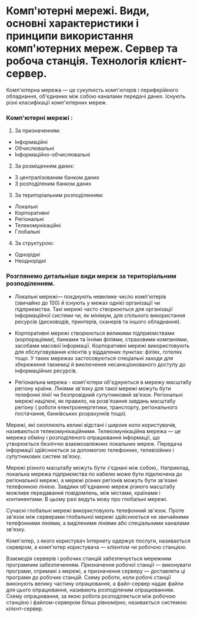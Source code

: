 # Комп'ютерні мережі. Види, основні характеристики і принципи використання комп'ютерних мереж. Сервер та робоча станція. Технологія клієнт-сервер.
Комп'ютерна мережа — це сукупність комп'ютерів і периферійного обладнання, об'єднаних між собою каналами передачі даних.
Існують різні класифікації комп'ютерних мереж. 

### Комп'ютерні мережі :

1. За призначенням:
- Інформаційні
- Обчислювальні
- Інформаційно-обчислювальні

2. За розміщенням даних:
- 3 централізованим банком даних
- 3 розподіленим банком даних

3. За територіальним розподіленням:
- Локальні
- Корпоративні
- Регіональні
- Телекомунікаційні
- Глобальні

4. За структурою:
- Однорідні
- Неоднорідні

### Розглянемо детальніше види мереж за територіальним розподіленням.

- Локальні мережі— поєднують невелике число комп'ютерів (звичайно до 100) й існують у межах однієї організації чи підприємства. Такі мережі часто створюються для організації інформаційної системи чи, як мінімум, для спільного використання ресурсів (дисководів, принтерів, сканерів та іншого обладнання).

- Корпоративні мережі створюються великими підприємствами (корпораціями), банками та їхніми філіями, страховими компаніями, засобами масової інформації. Корпоративні мережі використовують для обслуговування клієнтів у віддалених пунктах: філіях, готелях тощо. У таких мережах застосовуються спеціальні заходи для збереження таємниці й виключення несанкціонованого доступу до інформаційних ресурсів.

- Регіональна мережа - комп'ютери об'єднуються в мережу масштабу регіону країни. Лініями зв'язку для такої мережі можуть бути телефонні лінії чи безпровідний супутниковий зв'язок. Регіональні мережі націлені, як правило, на розв'язання завдань масштабу регіону ( роботи електроенергетики, транспорту, регіонального постачання, банківських розрахунків тощо).

Мережі, які охоплюють великі відстані і широке коло користувачів, називаються телекомунікаційними. Телекомунікаційна мережа — це мережа обміну і розподіленого опрацювання інформації, що утворюється безліччю взаємозалежних локальних мереж. Передача інформації здійснюється за допомогою телефонних, телевізійних і супутникових систем зв'язку.

Мережі різного масштабу можуть бути з'єднані між собою,. Наприклад, локальна мережа підприємства по кабелю може бути підключена до регіональної мережі, а мережі різних регіонів можуть бути зв'язані телефонною лінією. Завдяки об'єднанню мереж різного масштабу можливе передавання повідомлень, між містами, країнами і континентами. В цьому разі ведуть мову про глобальні мережі.

Сучасні глобальні мережі використовують телефонний зв'язок. Проте зв'язок між серверами глобальної мережі здійснюється не звичайними телефонними лініями, а виділеними лініями або спеціальними каналами зв'язку.

Комп'ютер, з якого користувач Інтернету одержує послуги, називається сервером, а комп'ютер користувача — клієнтом чи робочою станцією.

Взаємодія серверів і робочих станцій забезпечується мережним програмним забезпеченням. Призначення робочої станції — виконувати програми, отримані з мережі, а призначення серверу — доставляти ці програми до робочих станцій. Схему роботи, коли робочі станції виконують велику частину опрацювання, а файл-сервер надає файли для цього опрацювання, називають розподіленим опрацюванням. Схему опрацювання, за якою робота розподіляється між робочою станцією і файлом-сервером більш рівномірно, називається системою клієнт-сервер.
